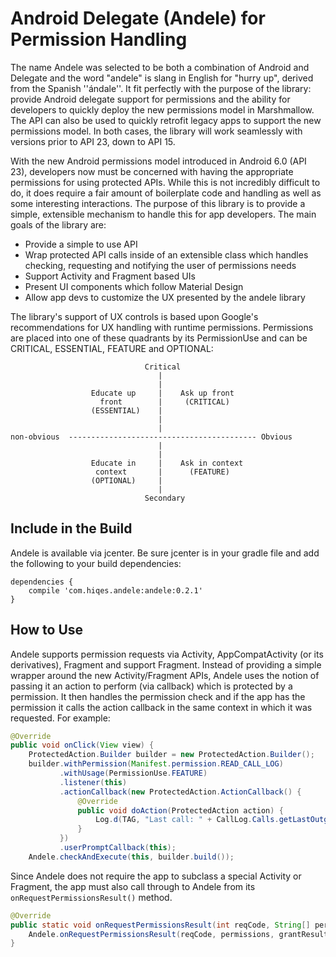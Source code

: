 # Android Delegate (Andele) for Permission Handling

The name Andele was selected to be both a combination of Android and Delegate
and the word "andele" is slang in English for "hurry up", derived from the
Spanish ''ándale''.  It fit perfectly with the purpose of the library: provide
Android delegate support for permissions and the ability for developers to
quickly deploy the new permissions model in Marshmallow. The API can also be
used to quickly retrofit legacy apps to support the new permissions model.
In both cases, the library will work seamlessly with versions prior to API 23,
down to API 15.

With the new Android permissions model introduced in Android 6.0 (API 23),
developers now must be concerned with having the appropriate permissions for
using protected APIs.  While this is not incredibly difficult to do, it does
require a fair amount of boilerplate code and handling as well as some
interesting interactions.  The purpose of this library is to provide a simple,
extensible mechanism to handle this for app developers.  The main goals of the
library are:

* Provide a simple to use API
* Wrap protected API calls inside of an extensible class which handles checking,
requesting and notifying the user of permissions needs
* Support Activity and Fragment based UIs
* Present UI components which follow Material Design
* Allow app devs to customize the UX presented by the andele library

The library's support of UX controls is based upon Google's recommendations for
UX handling with runtime permissions.  Permissions are placed into one of these
quadrants by its PermissionUse and can be CRITICAL, ESSENTIAL, FEATURE and
OPTIONAL:

```
                              Critical
                                 |
                                 |
                  Educate up     |    Ask up front
                    front        |     (CRITICAL)
                  (ESSENTIAL)    |
                                 |
                                 |
non-obvious  ------------------------------------------ Obvious
                                 |
                                 |
                  Educate in     |    Ask in context
                   context       |      (FEATURE)
                  (OPTIONAL)     |
                                 |
                              Secondary
```

## Include in the Build
Andele is available via jcenter.  Be sure jcenter is in your gradle file and add
the following to your build dependencies:

```
dependencies {
    compile 'com.hiqes.andele:andele:0.2.1'
}
```

## How to Use
Andele supports permission requests via Activity, AppCompatActivity (or its
derivatives), Fragment and support Fragment.  Instead of providing a simple
wrapper around the new Activity/Fragment APIs, Andele uses the notion of passing
it an action to perform (via callback) which is protected by a permission.  It
then handles the permission check and if the app has the permission it
calls the action callback in the same context in which it was requested.
For example:

```java
@Override
public void onClick(View view) {
    ProtectedAction.Builder builder = new ProtectedAction.Builder();
    builder.withPermission(Manifest.permission.READ_CALL_LOG)
           .withUsage(PermissionUse.FEATURE)
           .listener(this)
           .actionCallback(new ProtectedAction.ActionCallback() {
               @Override
               public void doAction(ProtectedAction action) {
                   Log.d(TAG, "Last call: " + CallLog.Calls.getLastOutgoingCall(this));
               }
           })
           .userPromptCallback(this);
    Andele.checkAndExecute(this, builder.build());
```

Since Andele does not require the app to subclass a special Activity or
Fragment, the app must also call through to Andele from its
`onRequestPermissionsResult()` method.

```java
@Override
public static void onRequestPermissionsResult(int reqCode, String[] permissions, int[] grantResults) {
    Andele.onRequestPermissionsResult(reqCode, permissions, grantResults));
}
```


